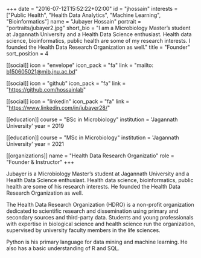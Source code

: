 +++
date = "2016-07-12T15:52:22+02:00"
id = "jhossain"
interests = ["Public Health", "Health Data Analytics", "Machine Learning", "Bioinformatics"]
name = "Jubayer Hossain"
portrait = "portraits/jubayer2.jpg"
short_bio = "I am a Microbiology Master’s student at Jagannath University and a Health Data Science enthusiast. Health data science, bioinformatics, public health are some of my research interests. I founded the Health Data Research Organization as well."
title = "Founder"
sort_position = 4

[[social]]
    icon = "envelope"
    icon_pack = "fa"
    link = "mailto: b150605021@mib.jnu.ac.bd"

[[social]]
    icon = "github"
    icon_pack = "fa"
    link = "https://github.com/hossainlab"

[[social]]
    icon = "linkedin"
    icon_pack = "fa"
    link = "https://www.linkedin.com/in/jubayer28/"

[[education]]
    course = "BSc in Microbiology"
    institution = 'Jagannath University'
    year = 2019

[[education]]
    course = "MSc in Microbiology"
    institution = 'Jagannath University'
    year = 2021

[[organizations]]
    name = "Health Data Research Organizatio"
    role = "Founder & Instructor"
+++

Jubayer is a Microbiology Master’s student at Jagannath University and a Health Data Science enthusiast. Health data science, bioinformatics, public health are some of his research interests. He founded the Health Data Research Organization as well.

The Health Data Research Organization (HDRO) is a non-profit organization dedicated to scientific research and dissemination using primary and secondary sources and third-party data. Students and young professionals with expertise in biological science and health science run the organization, supervised by university faculty members in the life sciences.

Python is his primary language for data mining and machine learning. He also has a basic understanding of R and SQL.
